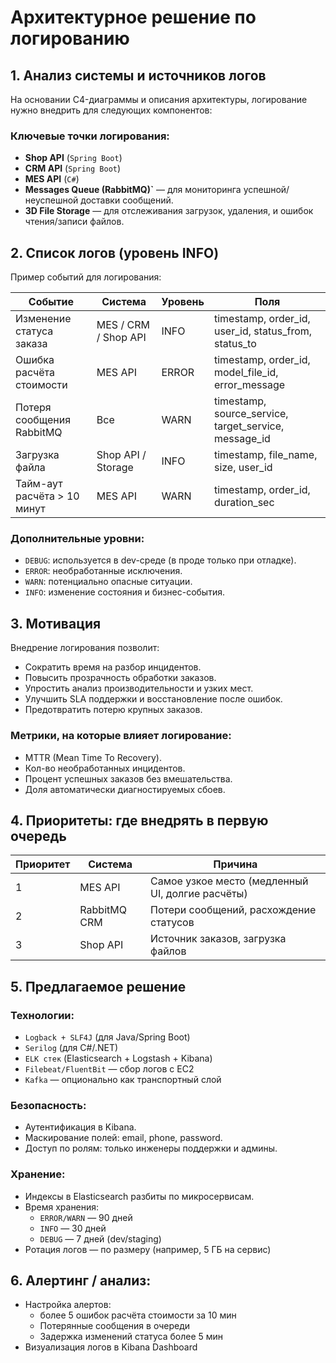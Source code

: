 
# Архитектурное решение по логированию

## 1. Анализ системы и источников логов

На основании C4-диаграммы и описания архитектуры, логирование нужно внедрить для следующих компонентов:

### Ключевые точки логирования:
- **Shop API** (`Spring Boot`)
- **CRM API** (`Spring Boot`)
- **MES API** (`C#`)
- **Messages Queue (RabbitMQ)`** — для мониторинга успешной/неуспешной доставки сообщений.
- **3D File Storage** — для отслеживания загрузок, удаления, и ошибок чтения/записи файлов.


## 2. Список логов (уровень INFO)

Пример событий для логирования:

| Событие                      | Система               | Уровень  | Поля |
|-----------------------------|-----------------------|----------|------|
| Изменение статуса заказа    | MES / CRM / Shop API  | INFO     | timestamp, order_id, user_id, status_from, status_to |
| Ошибка расчёта стоимости    | MES API               | ERROR    | timestamp, order_id, model_file_id, error_message |
| Потеря сообщения RabbitMQ   | Все                   | WARN     | timestamp, source_service, target_service, message_id |
| Загрузка файла              | Shop API / Storage    | INFO     | timestamp, file_name, size, user_id |
| Тайм-аут расчёта > 10 минут | MES API               | WARN     | timestamp, order_id, duration_sec |

### Дополнительные уровни:
- `DEBUG`: используется в dev-среде (в проде только при отладке).
- `ERROR`: необработанные исключения.
- `WARN`: потенциально опасные ситуации.
- `INFO`: изменение состояния и бизнес-события.

## 3. Мотивация

Внедрение логирования позволит:
- Сократить время на разбор инцидентов.
- Повысить прозрачность обработки заказов.
- Упростить анализ производительности и узких мест.
- Улучшить SLA поддержки и восстановление после ошибок.
- Предотвратить потерю крупных заказов.

### Метрики, на которые влияет логирование:
- MTTR (Mean Time To Recovery).
- Кол-во необработанных инцидентов.
- Процент успешных заказов без вмешательства.
- Доля автоматически диагностируемых сбоев.

## 4. Приоритеты: где внедрять в первую очередь

| Приоритет | Система      | Причина |
|-----------|--------------|---------|
| 1         | MES API      | Самое узкое место (медленный UI, долгие расчёты) |
| 2         | RabbitMQ CRM | Потери сообщений, расхождение статусов |
| 3         | Shop API     | Источник заказов, загрузка файлов |

## 5. Предлагаемое решение

### Технологии:
- `Logback + SLF4J` (для Java/Spring Boot)
- `Serilog` (для C#/.NET)
- `ELK стек` (Elasticsearch + Logstash + Kibana)
- `Filebeat/FluentBit` — сбор логов с EC2
- `Kafka` — опционально как транспортный слой

### Безопасность:
- Аутентификация в Kibana.
- Маскирование полей: email, phone, password.
- Доступ по ролям: только инженеры поддержки и админы.

### Хранение:
- Индексы в Elasticsearch разбиты по микросервисам.
- Время хранения:
  - `ERROR/WARN` — 90 дней
  - `INFO` — 30 дней
  - `DEBUG` — 7 дней (dev/staging)
- Ротация логов — по размеру (например, 5 ГБ на сервис)


## 6. Алертинг / анализ:

- Настройка алертов:
  - более 5 ошибок расчёта стоимости за 10 мин
  - Потерянные сообщения в очереди
  - Задержка изменений статуса более 5 мин
- Визуализация логов в Kibana Dashboard
